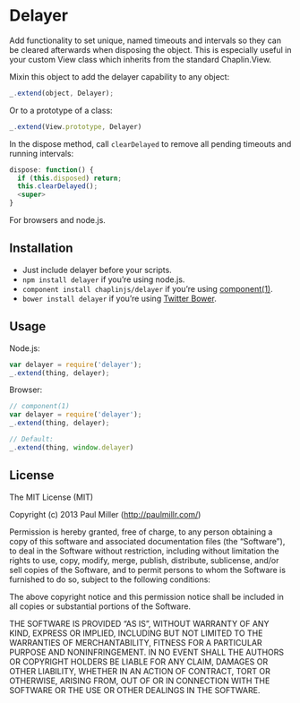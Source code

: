 # Delayer

Add functionality to set unique, named timeouts and intervals
so they can be cleared afterwards when disposing the object.
This is especially useful in your custom View class which inherits
from the standard Chaplin.View.

Mixin this object to add the delayer capability to any object:

```javascript
_.extend(object, Delayer);
```

Or to a prototype of a class:

```javascript
_.extend(View.prototype, Delayer)
```

In the dispose method, call `clearDelayed` to remove all pending
timeouts and running intervals:

```javascript
dispose: function() {
  if (this.disposed) return;
  this.clearDelayed();
  <super>
}
```

For browsers and node.js.

## Installation
* Just include delayer before your scripts.
* `npm install delayer` if you’re using node.js.
* `component install chaplinjs/delayer` if you’re using [component(1)](https://github.com/component/component).
* `bower install delayer` if you’re using [Twitter Bower](http://bower.io).

## Usage

Node.js:

```javascript
var delayer = require('delayer');
_.extend(thing, delayer);
```

Browser:

```javascript
// component(1)
var delayer = require('delayer');
_.extend(thing, delayer);

// Default:
_.extend(thing, window.delayer)
```

## License

The MIT License (MIT)

Copyright (c) 2013 Paul Miller (http://paulmillr.com/)

Permission is hereby granted, free of charge, to any person obtaining a copy
of this software and associated documentation files (the “Software”), to deal
in the Software without restriction, including without limitation the rights
to use, copy, modify, merge, publish, distribute, sublicense, and/or sell
copies of the Software, and to permit persons to whom the Software is
furnished to do so, subject to the following conditions:

The above copyright notice and this permission notice shall be included in
all copies or substantial portions of the Software.

THE SOFTWARE IS PROVIDED “AS IS”, WITHOUT WARRANTY OF ANY KIND, EXPRESS OR
IMPLIED, INCLUDING BUT NOT LIMITED TO THE WARRANTIES OF MERCHANTABILITY,
FITNESS FOR A PARTICULAR PURPOSE AND NONINFRINGEMENT. IN NO EVENT SHALL THE
AUTHORS OR COPYRIGHT HOLDERS BE LIABLE FOR ANY CLAIM, DAMAGES OR OTHER
LIABILITY, WHETHER IN AN ACTION OF CONTRACT, TORT OR OTHERWISE, ARISING FROM,
OUT OF OR IN CONNECTION WITH THE SOFTWARE OR THE USE OR OTHER DEALINGS IN
THE SOFTWARE.
